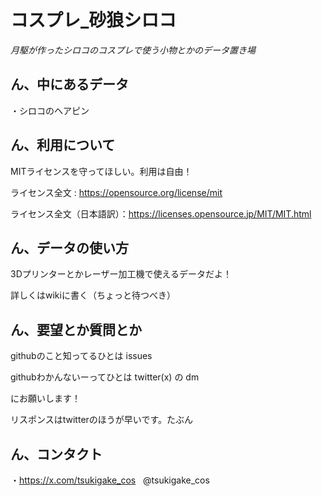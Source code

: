 # コスプレ_砂狼シロコ

_月駆が作ったシロコのコスプレで使う小物とかのデータ置き場_

## ん、中にあるデータ

・シロコのヘアピン

## ん、利用について

MITライセンスを守ってほしい。利用は自由！

ライセンス全文 : https://opensource.org/license/mit

ライセンス全文（日本語訳）：https://licenses.opensource.jp/MIT/MIT.html

## ん、データの使い方

3Dプリンターとかレーザー加工機で使えるデータだよ！

詳しくはwikiに書く（ちょっと待つべき）

## ん、要望とか質問とか

githubのこと知ってるひとは issues  

githubわかんないーってひとは twitter(x) の dm　　

にお願いします！

リスポンスはtwitterのほうが早いです。たぶん

## ん、コンタクト

・https://x.com/tsukigake_cos &nbsp; @tsukigake_cos


